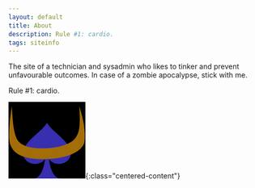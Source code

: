 ```yaml
---
layout: default
title: About
description: Rule #1: cardio.
tags: siteinfo
---
```


The site of a technician and sysadmin who likes to tinker and prevent unfavourable outcomes. In case of a zombie apocalypse, stick with me.

Rule #1: cardio.

![Blue buffalo of spades](/images/favicon-152.png){:class="centered-content"}
